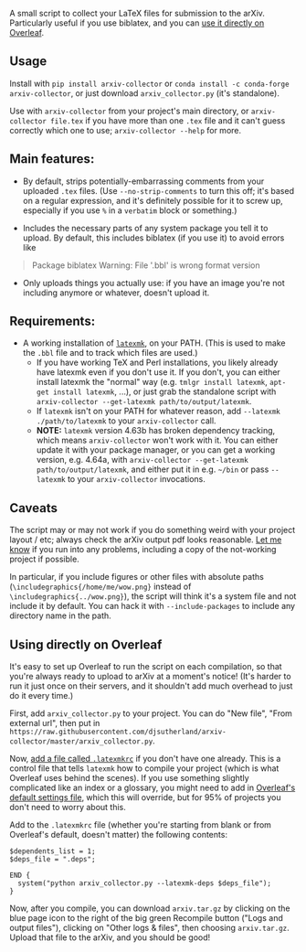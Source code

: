 A small script to collect your LaTeX files for submission to the arXiv. Particularly useful if you use biblatex, and you can [use it directly on Overleaf](#using-directly-on-overleaf).

## Usage

Install with `pip install arxiv-collector` or `conda install -c conda-forge arxiv-collector`, or just download `arxiv_collector.py` (it's standalone).

Use with `arxiv-collector` from your project's main directory, or `arxiv-collector file.tex` if you have more than one `.tex` file and it can't guess correctly which one to use; `arxiv-collector --help` for more.


## Main features:

- By default, strips potentially-embarrassing comments from your uploaded `.tex` files. (Use `--no-strip-comments` to turn this off; it's based on a regular expression, and it's definitely possible for it to screw up, especially if you use `%` in a `verbatim` block or something.)

- Includes the necessary parts of any system package you tell it to upload. By default, this includes biblatex (if you use it) to avoid errors like

> Package biblatex Warning: File '<file>.bbl' is wrong format version

- Only uploads things you actually use: if you have an image you're not including anymore or whatever, doesn't upload it.


## Requirements:

- A working installation of [`latexmk`](http://personal.psu.edu/jcc8/software/latexmk/), on your PATH. (This is used to make the `.bbl` file and to track which files are used.)
  - If you have working TeX and Perl installations, you likely already have latexmk even if you don't use it. If you don't, you can either install latexmk the "normal" way (e.g. `tmlgr install latexmk`, `apt-get install latexmk`, ...), or just grab the standalone script with `arxiv-collector --get-latexmk path/to/output/latexmk`.
  - If `latexmk` isn't on your PATH for whatever reason, add `--latexmk ./path/to/latexmk` to your `arxiv-collector` call.
  - **NOTE:** `latexmk` version 4.63b has broken dependency tracking, which means `arxiv-collector` won't work with it. You can either update it with your package manager, or you can get a working version, e.g. 4.64a, with `arxiv-collector --get-latexmk path/to/output/latexmk`, and either put it in e.g. `~/bin` or pass `--latexmk` to your `arxiv-collector` invocations.


## Caveats

The script may or may not work if you do something weird with your project layout / etc; always check the arXiv output pdf looks reasonable. [Let me know](https://github.com/djsutherland/arxiv-collector/issues/new) if you run into any problems, including a copy of the not-working project if possible.

In particular, if you include figures or other files with absolute paths (`\includegraphics{/home/me/wow.png}` instead of `\includegraphics{../wow.png}`), the script will think it's a system file and not include it by default. You can hack it with `--include-packages` to include any directory name in the path.


## Using directly on Overleaf

It's easy to set up Overleaf to run the script on each compilation, so that you're always ready to upload to arXiv at a moment's notice! (It's harder to run it just once on their servers, and it shouldn't add much overhead to just do it every time.)

First, add `arxiv_collector.py` to your project. You can do "New file", "From external url", then put in `https://raw.githubusercontent.com/djsutherland/arxiv-collector/master/arxiv_collector.py`.

Now, [add a file called `.latexmkrc`](https://www.overleaf.com/learn/latex/Articles%2FHow_to_use_latexmkrc_with_Overleaf:_examples_and_techniques) if you don't have one already. This is a control file that tells `latexmk` how to compile your project (which is what Overleaf uses behind the scenes). If you use something slightly complicated like an index or a glossary, you might need to add in [Overleaf's default settings file](https://www.overleaf.com/learn/how-to/How_does_Overleaf_compile_my_project%3F), which this will override, but for 95% of projects you don't need to worry about this.

Add to the `.latexmkrc` file (whether you're starting from blank or from Overleaf's default, doesn't matter) the following contents:
```
$dependents_list = 1;
$deps_file = ".deps";

END {
  system("python arxiv_collector.py --latexmk-deps $deps_file");
}
```

Now, after you compile, you can download `arxiv.tar.gz` by clicking on the blue page icon to the right of the big green Recompile button ("Logs and output files"), clicking on "Other logs & files", then choosing `arxiv.tar.gz`. Upload that file to the arXiv, and you should be good!
